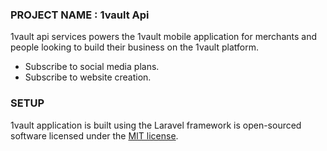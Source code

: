

### PROJECT NAME :  1vault Api

1vault api services powers the 1vault mobile application for merchants and people looking to build their business on the 1vault platform.

- Subscribe to social media plans.
- Subscribe to website creation.

### SETUP

1vault application is built using the Laravel framework is open-sourced software licensed under the [MIT license](https://opensource.org/licenses/MIT).
